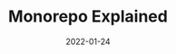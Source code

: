 ---
date: 2022-01-24
publisher: nrwl_io
tags:
  - websites
  - monorepos
  - development
target_url: https://monorepo.tools/
title: Monorepo Explained
---
